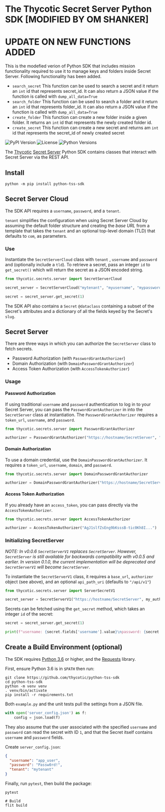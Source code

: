 # The Thycotic Secret Server Python SDK [MODIFIED BY OM SHANKER]

# UPDATE ON NEW FUNCTIONS ADDED
This is the modefied verion of Python SDK that includes mission functionality required to use it to manage keys and folders inside Secret Server. Following functionality has been added.

- ``` search_secret ``` This function can be used to search a secret and it return an ``` int ``` id that represents secret_id. It can also return a JSON value if the function is called with ``` dump_all_data=True ```
- ``` search_folder ``` This function can be used to search a folder and it return an ``` int ``` id that represents folder_id. It can also return a JSON value if the function is called with ``` dump_all_data=True ```
- ``` create_folder ``` This function can create a new folder inside a given folder. It returns an ``` int ``` id that represents the newly created folder id.
- ``` create_secret ``` This function can create a new secret and returns am ``` int ``` id that represents the secret_id of newly created secret

![PyPI Version](https://img.shields.io/pypi/v/python-tss-sdk) ![License](https://img.shields.io/github/license/thycotic/python-tss-sdk) ![Python Versions](https://img.shields.io/pypi/pyversions/python-tss-sdk)

The [Thycotic](https://thycotic.com/) [Secret Server](https://thycotic.com/products/secret-server/) Python SDK contains classes that interact with Secret Server via the REST API.

## Install

```shell
python -m pip install python-tss-sdk
```

## Secret Server Cloud

The SDK API requires a `username`, `password`, and a `tenant`.

`tenant` simplifies the configuration when using Secret Server Cloud by assuming the default folder structure and creating the _base URL_ from a template that takes the `tenant` and an optional top-level domain (TLD) that defaults to `com`, as parameters.

### Use

Instantiate the `SecretServerCloud` class with `tenant` , `username` and `password` and (optionally include a `tld`). To retrieve a secret, pass an integer `id` to `get_secret()` which will return the secret as a JSON encoded string.

```python
from thycotic.secrets.server import SecretServerCloud

secret_server = SecretServerCloud("mytenant", "myusername", "mypassword")

secret = secret_server.get_secret(1)
```

The SDK API also contains a `Secret` `@dataclass` containing a subset of the Secret's attributes and a dictionary of all the fields keyed by the Secret's `slug`.

## Secret Server

There are three ways in which you can authorize the `SecretServer` class to fetch secrets.

- Password Authorization (with `PasswordGrantAuthorizer`)
- Domain Authorization (with `DomainPasswordGrantAuthorizer`)
- Access Token Authorization (with `AccessTokenAuthorizer`)

### Usage

#### Password Authorization

If using traditional `username` and `password` authentication to log in to your Secret Server, you can pass the `PasswordGrantAuthorizer` in into the `SecretServer` class at instantiation. The `PasswordGrantAuthorizer` requires a `token_url`, `username`, and `password`.

```python
from thycotic.secrets.server import PasswordGrantAuthorizer

authorizer = PasswordGrantAuthorizer("https://hostname/SecretServer", "myusername", "mypassword")
```

#### Domain Authorization

To use a domain credential, use the `DomainPasswordGrantAuthorizer`. It requires a `token_url`, `username`, `domain`, and `password`.

```python
from thycotic.secrets.server import DomainPasswordGrantAuthorizer

authorizer = DomainPasswordGrantAuthorizer("https://hostname/SecretServer", "myusername", "mydomain", "mypassword")
```

#### Access Token Authorization

If you already have an `access_token`, you can pass directly via the `AccessTokenAuthorizer`.

```python
from thycotic.secrets.server import AccessTokenAuthorizer

authorizer = AccessTokenAuthorizer("AgJ1slfZsEng9bKsssB-tic0Kh8I...")
```

### Initializing SecretServer

_NOTE: In v0.0.6 `SecretServerV1` replaces `SecretServer`. However, `SecretServer` is still available for backwards compatibility with v0.0.5 and earlier. In version 0.1.0, the current implementation will be deprecated and `SecretServerV1` will become `SecretServer`._

To instantiate the `SecretServerV1` class, it requires a `base_url`, `authorizer` object (see above), and an optional `api_path_uri` (defaults to `"/api/v1"`)

```python
from thycotic.secrets.server import ServerSecretV1

secret_server = SecretServerV1("https://hostname/SecretServer", my_authorizer)
```

Secrets can be fetched using the `get_secret` method, which takes an integer `id` of the secret:

```python
secret = secret_server.get_secret(1)

print(f"username: {secret.fields['username'].value}\npassword: {secret.fields['password'].value}")
```

## Create a Build Environment (optional)

The SDK requires [Python 3.6](https://www.python.org/downloads/) or higher, and the [Requests](https://2.python-requests.org/en/master/) library.

First, ensure Python 3.6 is in `$PATH` then run:

```shell
git clone https://github.com/thycotic/python-tss-sdk
cd python-tss-sdk
python -m venv venv
. venv/bin/activate
pip install -r requirements.txt
```

Both `example.py` and the unit tests pull the settings from a JSON file.

```python
with open('server_config.json') as f:
    config = json.load(f)
```

They also assume that the user associated with the specified `username` and `password` can read the secret with ID `1`, and that the Secret itself contains `username` and `password` fields.

Create `server_config.json`:

```json
{
  "username": "app_user",
  "password": "Passw0rd!",
  "tenant": "mytenant"
}
```

Finally, run `pytest`, then build the package:

```shell
pytest

# Build
flit build
```
